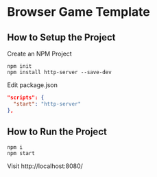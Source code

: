 # Browser Game Template

## How to Setup the Project

Create an NPM Project

```shell
npm init
npm install http-server --save-dev
```

Edit package.json

```json
"scripts": {
  "start": "http-server"
},
```

## How to Run the Project

```shell
npm i
npm start
```

Visit http://localhost:8080/

